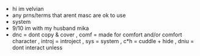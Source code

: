 - hi im velvian
- any prns/terms that arent masc are ok to use
- system
- 9/10 im with my husband mika
- dnc = dont copy & cover , comf = made for comfort and/or comfort character , introj = introject , sys = system , c*h = cuddle + hide , dniu = dont interact unless
